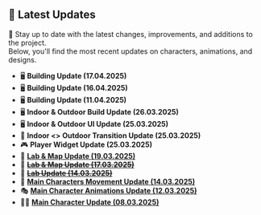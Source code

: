 ## 📌 Latest Updates  

📰 Stay up to date with the latest changes, improvements, and additions to the project.  
Below, you'll find the most recent updates on characters, animations, and designs.  

- 🖥️ **Building Update (17.04.2025)**  
- 🖥️ **Building Update (16.04.2025)**  
- 🖥️ **Building Update (11.04.2025)**  
- 🖥️ **Indoor & Outdoor Build Update (26.03.2025)** 
- 🖥️ **Indoor & Outdoor UI Update (25.03.2025)**  
- 🔄 **Indoor <> Outdoor Transition Update (25.03.2025)**  
- 🎮 **Player Widget Update (25.03.2025)**  
- 🧪 **[Lab & Map Update (19.03.2025)](Building/Lab/Lab.md)**  
- 🧪 ~~**[Lab & Map Update (17.03.2025)](Building/Lab/Lab.md)**~~  
- 🧪 ~~**[Lab Update (14.03.2025)](Building/Lab/Lab.md)**~~  
- 🚶 **[Main Characters Movement Update (14.03.2025)](Functions/MainCharacters.md)**  
- 🎭 **[Main Character Animations Update (12.03.2025)](Animations/MainCharactersAnimations.md)**  
- 🧑‍🎨 **[Main Character Update (08.03.2025)](Characters/MainCharacter.md)**
